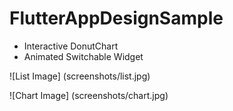 # FlutterAppDesignSample

* Interactive DonutChart
* Animated Switchable Widget

![List Image] (screenshots/list.jpg)

![Chart Image] (screenshots/chart.jpg)